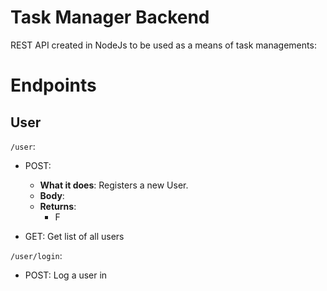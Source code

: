 # Task Manager Backend

REST API created in NodeJs to be used as a means of task managements:

# Endpoints

## User

`/user`:
- POST: 
  - **What it does**: Registers a new User.
  - **Body**: 
  - **Returns**:
    - F  

- GET: Get list of all users

`/user/login`:
- POST: Log a user in 
